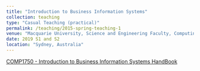 ```yaml
---
title: "Introduction to Business Information Systems"
collection: teaching
type: "Casual Teaching (practical)"
permalink: /teaching/2015-spring-teaching-1
venue: "Macquarie University, Science and Engineering Faculty, Computing Department"
date: 2019 S1 and S2
location: "Sydney, Australia"
---
```


[COMP1750 - Introduction to Business Information Systems HandBook](https://coursehandbook.mq.edu.au/2020/units/COMP1750)

